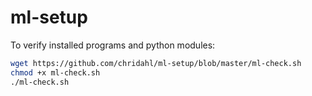 # ml-setup

To verify installed programs and python modules:

```bash
wget https://github.com/chridahl/ml-setup/blob/master/ml-check.sh
chmod +x ml-check.sh
./ml-check.sh
```

